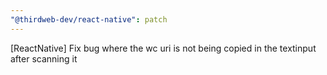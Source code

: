 ```yaml
---
"@thirdweb-dev/react-native": patch
---
```


[ReactNative] Fix bug where the wc uri is not being copied in the textinput after scanning it
